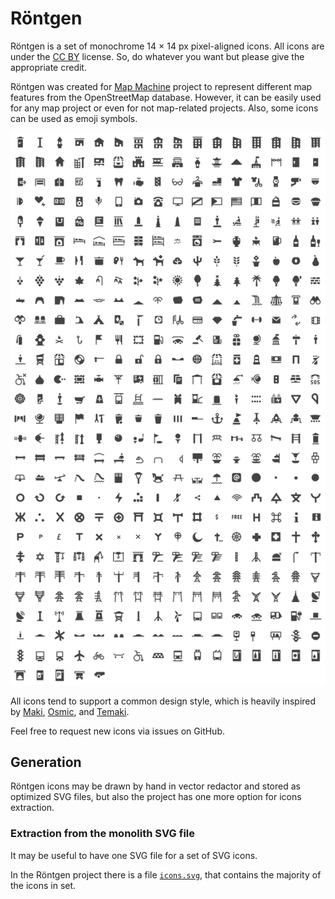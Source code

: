 # Röntgen

Röntgen is a set of monochrome 14 × 14 px pixel-aligned icons. All icons are
under the [CC BY](http://creativecommons.org/licenses/by/4.0/) license. So, do
whatever you want but please give the appropriate credit. 

Röntgen was created for [Map Machine](http://github.com/enzet/map-machine)
project to represent different map features from the OpenStreetMap database.
However, it can be easily used for any map project or even for not map-related
projects. Also, some icons can be used as emoji symbols.

<picture>
    <source media="(prefers-color-scheme: dark)" srcset="https://raw.githubusercontent.com/enzet/Roentgen/main/doc/grid_white.svg">
    <img src="https://raw.githubusercontent.com/enzet/Roentgen/main/doc/grid_black.svg"
        alt="Röntgen icons">
</picture>

All icons tend to support a common design style, which is heavily inspired by
[Maki](https://github.com/mapbox/maki),
[Osmic](https://github.com/gmgeo/osmic), and
[Temaki](https://github.com/ideditor/temaki).

Feel free to request new icons via issues on GitHub.

## Generation

Röntgen icons may be drawn by hand in vector redactor and stored as optimized
SVG files, but also the project has one more option for icons extraction.

### Extraction from the monolith SVG file

It may be useful to have one SVG file for a set of SVG icons.

In the Röntgen project there is a file [`icons.svg`](data/icons.svg), that
contains the majority of the icons in set.
